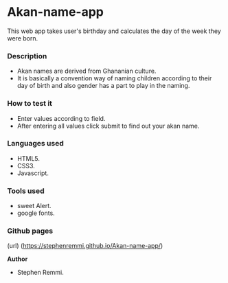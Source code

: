 # Akan-name-app
This web app takes user's birthday and calculates the day of the week they were born.

### Description
- Akan names are derived from Ghananian culture.
- It is basically a convention way of naming children according to their day of birth and also gender has a part to play in the naming.


### How to test it
- Enter values according to field.
- After entering all values click submit to find out your akan name. 

### Languages used
- HTML5.
- CSS3.
- Javascript.
### Tools used
- sweet Alert.
- google fonts.

### Github pages
(url) (https://stephenremmi.github.io/Akan-name-app/)

**Author**
- Stephen Remmi.



